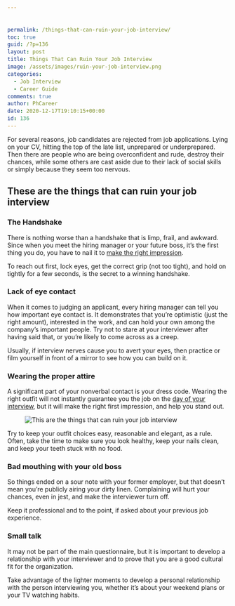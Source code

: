 ```yaml
---


permalink: /things-that-can-ruin-your-job-interview/
toc: true
guid: /?p=136
layout: post
title: Things That Can Ruin Your Job Interview
image: /assets/images/ruin-your-job-interview.png
categories:
  - Job Interview
  - Career Guide
comments: true
author: PhCareer
date: 2020-12-17T19:10:15+00:00
id: 136
---
```

For several reasons, job candidates are rejected from job applications. Lying on your CV, hitting the top of the late list, unprepared or underprepared. Then there are people who are being overconfident and rude, destroy their chances, while some others are cast aside due to their lack of social skills or simply because they seem too nervous.

## **These are the things that can ruin your job interview**

### The Handshake

There is nothing worse than a handshake that is limp, frail, and awkward. Since when you meet the hiring manager or your future boss, it&#8217;s the first thing you do, you have to nail it to [make the right impression](/tips-to-make-a-great-first-impression-on-your-first-day-of-work/).

To reach out first, lock eyes, get the correct grip (not too tight), and hold on tightly for a few seconds, is the secret to a winning handshake.

### Lack of eye contact

When it comes to judging an applicant, every hiring manager can tell you how important eye contact is. It demonstrates that you&#8217;re optimistic (just the right amount), interested in the work, and can hold your own among the company&#8217;s important people. Try not to stare at your interviewer after having said that, or you&#8217;re likely to come across as a creep.

Usually, if interview nerves cause you to avert your eyes, then practice or film yourself in front of a mirror to see how you can build on it.

### Wearing the proper attire

A significant part of your nonverbal contact is your dress code. Wearing the right outfit will not instantly guarantee you the job on the [day of your interview](/what-to-expect-in-a-final-job-interview/), but it will make the right first impression, and help you stand out.


<figure class="wp-block-image size-large">

<img loading="lazy" width="736" height="414" src="/wp-content/uploads/2020/12/What-To-Wear-To-A-Job-Interview-Men-Women-Featured-Image-736x414-1.png" alt="This are the things that can ruin your job interview" class="wp-image-137" srcset="/wp-content/uploads/2020/12/What-To-Wear-To-A-Job-Interview-Men-Women-Featured-Image-736x414-1.png 736w, /wp-content/uploads/2020/12/What-To-Wear-To-A-Job-Interview-Men-Women-Featured-Image-736x414-1-300x169.png 300w" sizes="(max-width: 736px) 100vw, 736px" /> </figure> 

Try to keep your outfit choices easy, reasonable and elegant, as a rule. Often, take the time to make sure you look healthy, keep your nails clean, and keep your teeth stuck with no food.

### Bad mouthing with your old boss

So things ended on a sour note with your former employer, but that doesn&#8217;t mean you&#8217;re publicly airing your dirty linen. Complaining will hurt your chances, even in jest, and make the interviewer turn off.

Keep it professional and to the point, if asked about your previous job experience.

### Small talk

It may not be part of the main questionnaire, but it is important to develop a relationship with your interviewer and to prove that you are a good cultural fit for the organization.

Take advantage of the lighter moments to develop a personal relationship with the person interviewing you, whether it&#8217;s about your weekend plans or your TV watching habits.

  